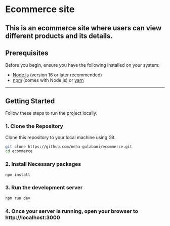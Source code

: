 # Ecommerce site

This is an ecommerce site where users can view different products and its details.
---



## Prerequisites

Before you begin, ensure you have the following installed on your system:
- [Node.js](https://nodejs.org/) (version 16 or later recommended)
- [npm](https://www.npmjs.com/) (comes with Node.js) or [yarn](https://yarnpkg.com/)

---

## Getting Started

Follow these steps to run the project locally:

### 1. Clone the Repository
Clone this repository to your local machine using Git.

```bash
git clone https://github.com/neha-gulabani/ecommerce.git
cd ecommerce
```



### 2. Install Necessary packages 

```bash
npm install

```



### 3. Run the development server

```bash
npm run dev

```

### 4. Once your server is running, open your browser to http://localhost:3000




